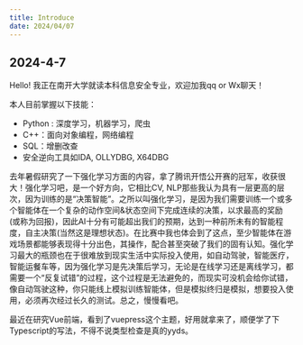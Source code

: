 ```yaml
---
title: Introduce
date: 2024/04/07
---
```


## 2024-4-7

Hello! 我正在南开大学就读本科信息安全专业，欢迎加我qq or Wx聊天！

本人目前掌握以下技能：

- Python : 深度学习，机器学习，爬虫
- C++：面向对象编程，网络编程
- SQL：增删改查
- 安全逆向工具如IDA, OLLYDBG, X64DBG

​	去年暑假研究了一下强化学习方面的内容，拿了腾讯开悟公开赛的冠军，收获很大！强化学习吧，是一个好方向，它相比CV, NLP那些我认为具有一层更高的层次，因为训练的是“决策智能”。之所以叫强化学习，是因为我们需要训练一个或多个智能体在一个复杂的动作空间&状态空间下完成连续的决策，以求最高的奖励(或称为回报)，因此AI十分有可能超出我们的预期，达到一种前所未有的智能程度，自主决策(当然这是理想状态)。在比赛中我也体会到了这点，至少智能体在游戏场景都能够表现得十分出色，其操作，配合甚至突破了我们的固有认知。强化学习最大的瓶颈也在于很难放到现实生活中实际投入使用，如自动驾驶，智能医疗，智能运餐车等，因为强化学习是先决策后学习，无论是在线学习还是离线学习，都需要一个“反复试错”的过程，这个过程是无法避免的，而现实可没机会给你试错，像自动驾驶这种，你只能线上模拟训练智能体，但是模拟终归是模拟，想要投入使用，必须再次经过长久的测试。总之，慢慢看吧。

​	最近在研究Vue前端，看到了vuepress这个主题，好用就拿来了，顺便学了下Typescript的写法，不得不说类型检查是真的yyds。